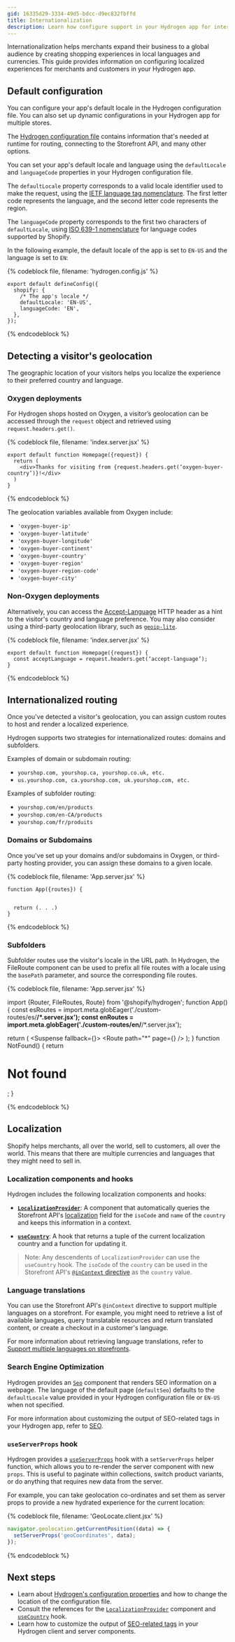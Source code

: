 ```yaml
---
gid: 16335d29-3334-49d5-bdcc-d9ec832fbffd
title: Internationalization
description: Learn how configure support in your Hydrogen app for international merchants and customers.
---
```


Internationalization helps merchants expand their business to a global audience by creating shopping experiences in local languages and currencies. This guide provides information on configuring localized experiences for merchants and customers in your Hydrogen app.

## Default configuration

You can configure your app's default locale in the Hydrogen configuration file. You can also set up dynamic configurations in your Hydrogen app for multiple stores.

The [Hydrogen configuration file](https://shopify.dev/custom-storefronts/hydrogen/framework/hydrogen-config) contains information that's needed at runtime for routing, connecting to the Storefront API, and many other options.

You can set your app's default locale and language using the `defaultLocale` and `languageCode` properties in your Hydrogen configuration file. 

The `defaultLocale` property corresponds to a valid locale identifier used to make the request, using the [IETF language tag nomenclature](https://en.wikipedia.org/wiki/IETF_language_tag). The first letter code represents the language, and the second letter code represents the region. 

The `languageCode` property corresponds to the first two characters of `defaultLocale`, using [ISO 639-1 nomenclature](https://shopify.dev/api/storefront/2022-04/enums/languagecode) for language codes supported by Shopify.

In the following example, the default locale of the app is set to `EN-US` and the language is set to `EN`:

{% codeblock file, filename: 'hydrogen.config.js' %}
```tsx
export default defineConfig({
  shopify: {
    /* The app's locale */
    defaultLocale: 'EN-US',
    languageCode: 'EN',
  },
});
```
{% endcodeblock %}


## Detecting a visitor's geolocation

The geographic location of your visitors helps you localize the experience to their preferred country and language. 

### Oxygen deployments

For Hydrogen shops hosted on Oxygen, a visitor’s geolocation can be accessed through the `request` object and retrieved using `request.headers.get()`.

{% codeblock file, filename: 'index.server.jsx' %}

```tsx
export default function Homepage({request}) {
  return (
    <div>Thanks for visiting from {request.headers.get(‘oxygen-buyer-country’)}!</div>
  )
}
```

{% endcodeblock %}

The geolocation variables available from Oxygen include:

- `'oxygen-buyer-ip'`
- `'oxygen-buyer-latitude'`
- `'oxygen-buyer-longitude'`
- `'oxygen-buyer-continent'`
- `'oxygen-buyer-country'`
- `'oxygen-buyer-region'`
- `'oxygen-buyer-region-code'`
- `'oxygen-buyer-city'`


### Non-Oxygen deployments

Alternatively, you can access the [Accept-Language](https://developer.mozilla.org/en-US/docs/Web/HTTP/Headers/Accept-Language) HTTP header as a hint to the visitor's country and language preference. You may also consider using a third-party geolocation library, such as [`geoip-lite`](https://www.npmjs.com/package/geoip-lite).

{% codeblock file, filename: 'index.server.jsx' %}

```tsx
export default function Homepage({request}) {
  const acceptLanguage = request.headers.get(‘accept-language’);
}
```

{% endcodeblock %}


## Internationalized routing

Once you've detected a visitor's geolocation, you can assign custom routes to host and render a localized experience. 

Hydrogen supports two strategies for internationalized routes: domains and subfolders.

Examples of domain or subdomain routing:
- `yourshop.com, yourshop.ca, yourshop.co.uk, etc.`
- `us.yourshop.com, ca.yourshop.com, uk.yourshop.com, etc.`

Examples of subfolder routing:
- `yourshop.com/en/products`
- `yourshop.com/en-CA/products`
- `yourshop.com/fr/produits`

### Domains or Subdomains

Once you've set up your domains and/or subdomains in Oxygen, or third-party hosting provider, you can assign these domains to a given locale.

{% codeblock file, filename: 'App.server.jsx' %}

```tsx
function App({routes}) {
  
  
  return (. . .)
}
```

{% endcodeblock %}


### Subfolders
Subfolder routes use the visitor's locale in the URL path. In Hydrogen, the FileRoute component can be used to prefix all file routes with a locale using the `basePath` parameter, and source the corresponding file routes. 

{% codeblock file, filename: 'App.server.jsx' %}

import {Router, FileRoutes, Route} from '@shopify/hydrogen';
function App() {
  const esRoutes = import.meta.globEager('./custom-routes/es/**/*.server.jsx');
  const enRoutes = import.meta.globEager('./custom-routes/en/**/*.server.jsx');

  return (
    <Suspense fallback={<LoadingFallback />}>
      <ShopifyProvider>
        <CartProvider>
          <Router>
            <FileRoutes />
            <FileRoutes basePath="/es/" routes={esRoutes} />
            <FileRoutes basePath="/en/" routes={enRoutes} />
            <Route path="*" page={<NotFound />} />
          </Router>
        </CartProvider>
      </ShopifyProvider>
    </Suspense>
  );
}
function NotFound() {
  return <h1>Not found</h1>;
}

{% endcodeblock %}


## Localization

Shopify helps merchants, all over the world, sell to customers, all over the world. This means that there are multiple currencies and languages that they might need to sell in.

### Localization components and hooks

Hydrogen includes the following localization components and hooks:

- **[`LocalizationProvider`](https://shopify.dev/api/hydrogen/components/localization/localizationprovider)**: A component that automatically queries the Storefront API's [localization](https://shopify.dev/api/storefront/latest/objects/queryroot) field for the `isoCode` and `name` of the `country` and keeps this information in a context.

- **[`useCountry`](https://shopify.dev/api/hydrogen/hooks/localization/usecountry)**: A hook that returns a tuple of the current localization country and a function for updating it.

> Note:
> Any descendents of `LocalizationProvider` can use the `useCountry` hook. The `isoCode` of the `country` can be used in the Storefront API's [`@inContext` directive](https://shopify.dev/api/examples/international-pricing) as the `country` value.

### Language translations

You can use the Storefront API's `@inContext` directive to support multiple languages on a storefront. For example, you might need to retrieve a list of available languages, query translatable resources and return translated content, or create a checkout in a customer's language.

For more information about retrieving language translations, refer to [Support multiple languages on storefronts](https://shopify.dev/api/examples/multiple-languages).

### Search Engine Optimization

Hydrogen provides an [`Seo`](https://shopify.dev/api/hydrogen/components/primitive/seo) component that renders SEO information on a webpage. The language of the default page (`defaultSeo`) defaults to the `defaultLocale` value provided in your Hydrogen configuration file or `EN-US` when not specified.

For more information about customizing the output of SEO-related tags in your Hydrogen app, refer to [SEO](https://shopify.dev/custom-storefronts/hydrogen/framework/seo).

### `useServerProps` hook

Hydrogen provides a [`useServerProps`](https://shopify.dev/api/hydrogen/hooks/global/useserverprops) hook with a `setServerProps` helper function, which allows you to re-render the server component with new `props`. This is useful to paginate within collections, switch product variants, or do anything that requires new data from the server.

For example, you can take geolocation co-ordinates and set them as server props to provide a new hydrated experience for the current location:

{% codeblock file, filename: 'GeoLocate.client.jsx' %}

```js
navigator.geolocation.getCurrentPosition((data) => {
  setServerProps('geoCoordinates', data);
});
```

{% endcodeblock %}

## Next steps

- Learn about [Hydrogen's configuration properties](https://shopify.dev/custom-storefronts/hydrogen/framework/hydrogen-config) and how to change the location of the configuration file.
- Consult the references for the [`LocalizationProvider`](https://shopify.dev/api/hydrogen/components/localization/localizationprovider) component and [`useCountry`](https://shopify.dev/api/hydrogen/hooks/localization/usecountry) hook.
- Learn how to customize the output of [SEO-related tags](https://shopify.dev/custom-storefronts/hydrogen/framework/seo) in your Hydrogen client and server components.
